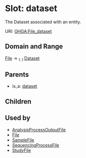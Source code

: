 
# Slot: dataset


The Dataset associated with an entity.

URI: [GHGA:File_dataset](https://w3id.org/GHGA/File_dataset)


## Domain and Range

[File](File.md) &#8594;  <sub>1..1</sub> [Dataset](Dataset.md)

## Parents

 *  is_a: [dataset](dataset.md)

## Children


## Used by

 * [AnalysisProcessOutputFile](AnalysisProcessOutputFile.md)
 * [File](File.md)
 * [SampleFile](SampleFile.md)
 * [SequencingProcessFile](SequencingProcessFile.md)
 * [StudyFile](StudyFile.md)
